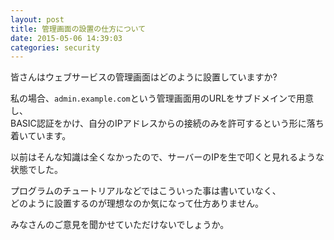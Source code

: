 ```yaml
---
layout: post
title: 管理画面の設置の仕方について
date: 2015-05-06 14:39:03
categories: security
---
```

<p>皆さんはウェブサービスの管理画面はどのように設置していますか?</p>

<p>私の場合、<code>admin.example.com</code>という管理画面用のURLをサブドメインで用意し、<br>
BASIC認証をかけ、自分のIPアドレスからの接続のみを許可するという形に落ち着いています。</p>

<p>以前はそんな知識は全くなかったので、サーバーのIPを生で叩くと見れるような状態でした。</p>

<p>プログラムのチュートリアルなどではこういった事は書いていなく、<br>
どのように設置するのが理想なのか気になって仕方ありません。</p>

<p>みなさんのご意見を聞かせていただけないでしょうか。</p>
